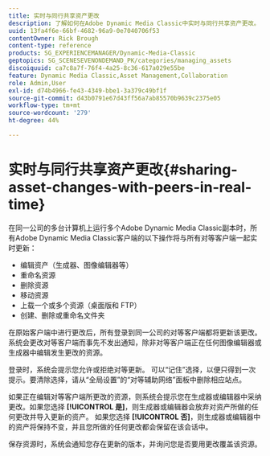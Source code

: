 ```yaml
---
title: 实时与同行共享资产更改
description: 了解如何在Adobe Dynamic Media Classic中实时与同行共享资产更改。
uuid: 13fa4f6e-66bf-4682-96a9-0e7040706f53
contentOwner: Rick Brough
content-type: reference
products: SG_EXPERIENCEMANAGER/Dynamic-Media-Classic
geptopics: SG_SCENESEVENONDEMAND_PK/categories/managing_assets
discoiquuid: ca7c8a7f-76f4-4a25-8c36-617a029e55be
feature: Dynamic Media Classic,Asset Management,Collaboration
role: Admin,User
exl-id: d74b4966-fe43-4349-bbe1-3a379c49bf1f
source-git-commit: d43b0791e67d43ff56a7ab85570b9639c2375e05
workflow-type: tm+mt
source-wordcount: '279'
ht-degree: 44%

---
```


# 实时与同行共享资产更改{#sharing-asset-changes-with-peers-in-real-time}

在同一公司的多台计算机上运行多个Adobe Dynamic Media Classic副本时，所有Adobe Dynamic Media Classic客户端的以下操作将与所有对等客户端一起实时更新：

* 编辑资产（生成器、图像编辑器等）
* 重命名资源
* 删除资源
* 移动资源
* 上载一个或多个资源（桌面版和 FTP）
* 创建、删除或重命名文件夹

在原始客户端中进行更改后，所有登录到同一公司的对等客户端都将更新该更改。 系统会更改对等客户端而事先不发出通知，除非对等客户端正在任何图像编辑器或生成器中编辑发生更改的资源。

登录时，系统会提示您允许或拒绝对等更新。 可以“记住”选择，以便只得到一次提示。要清除选择，请从“全局设置”的“对等辅助网络”面板中删除相应站点。

如果正在编辑对等客户端所更改的资源，则系统会提示您在生成器或编辑器中采纳更改。如果您选择 **[!UICONTROL 是]**，则生成器或编辑器会放弃对资产所做的任何更改并导入更新的资产。 如果您选择 **[!UICONTROL 否]**，则生成器或编辑器中的资产将保持不变，并且您所做的任何更改都会保留在该会话中。

保存资源时，系统会通知您存在更新的版本，并询问您是否要用更改覆盖该资源。
